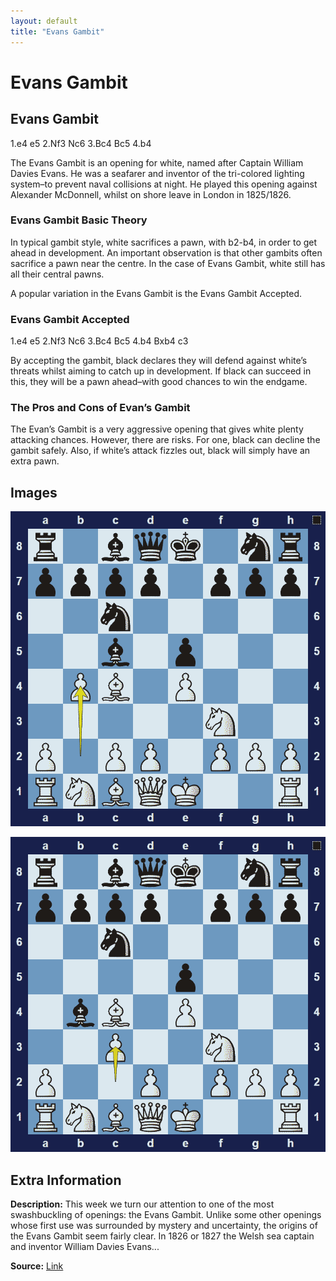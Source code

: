 ```yaml
---
layout: default
title: "Evans Gambit"
---
```



# Evans Gambit



## Evans Gambit

1.e4 e5 2.Nf3 Nc6 3.Bc4 Bc5 4.b4

The Evans Gambit is an opening for white, named after Captain William Davies Evans. He was a seafarer and inventor of the tri-colored lighting system–to prevent naval collisions at night. He played this opening against Alexander McDonnell, whilst on shore leave in London in 1825/1826.

### Evans Gambit Basic Theory

In typical gambit style, white sacrifices a pawn, with b2-b4, in order to get ahead in development. An important observation is that other gambits often sacrifice a pawn near the centre. In the case of Evans Gambit, white still has all their central pawns.

A popular variation in the Evans Gambit is the Evans Gambit Accepted.

### Evans Gambit Accepted

1.e4 e5 2.Nf3 Nc6 3.Bc4 Bc5 4.b4 Bxb4 c3

By accepting the gambit, black declares they will defend against white’s threats whilst aiming to catch up in development. If black can succeed in this, they will be a pawn ahead–with good chances to win the endgame.

### The Pros and Cons of Evan’s Gambit

The Evan’s Gambit is a very aggressive opening that gives white plenty attacking chances. However, there are risks. For one, black can decline the gambit safely. Also, if white’s attack fizzles out, black will simply have an extra pawn.



## Images

![evans-gambit](images/evans-gambit-1.png)

![evans-gambit](images/evans-gambit-2.png)



## Extra Information
**Description:** This week we turn our attention to one of the most swashbuckling of openings: the Evans Gambit. Unlike some other openings whose first use was surrounded by mystery and uncertainty, the origins of the Evans Gambit seem fairly clear. In 1826 or 1827 the Welsh sea captain and inventor William Davies Evans...

**Source:** [Link](https://www.chess.com/article/view/the-evans-gambit-a-history)

